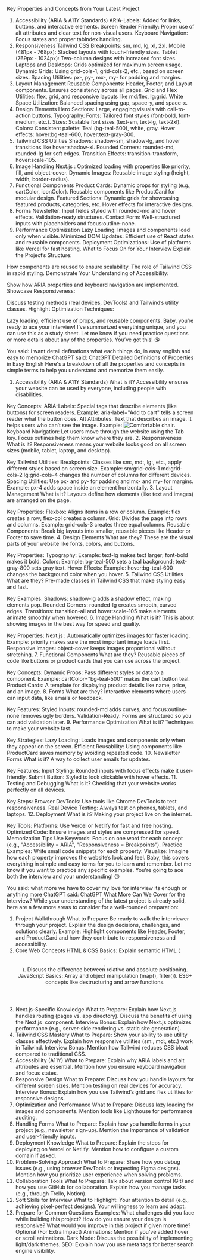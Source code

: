 Key Properties and Concepts from Your Latest Project
1. Accessibility (ARIA & A11Y Standards)
ARIA-Labels: Added for links, buttons, and interactive elements.
Screen Reader Friendly: Proper use of alt attributes and clear text for non-visual users.
Keyboard Navigation: Focus states and proper tabIndex handling.
2. Responsiveness
Tailwind CSS Breakpoints: sm, md, lg, xl, 2xl.
Mobile (481px - 768px): Stacked layouts with touch-friendly sizes.
Tablet (769px - 1024px): Two-column designs with increased font sizes.
Laptops and Desktops: Grids optimized for maximum screen usage.
Dynamic Grids: Using grid-cols-1, grid-cols-2, etc., based on screen sizes.
Spacing Utilities: px-, py-, mx-, my- for padding and margins.
3. Layout Management
Reusable Components:
Header, Footer, and Layout components.
Ensures consistency across all pages.
Grid and Flex Utilities:
flex, grid, and responsive layouts like md:flex, lg:grid.
White Space Utilization: Balanced spacing using gap, space-y, and space-x.
4. Design Elements
Hero Sections: Large, engaging visuals with call-to-action buttons.
Typography:
Fonts: Tailored font styles (font-bold, font-medium, etc.).
Sizes: Scalable font sizes (text-sm, text-lg, text-2xl).
Colors:
Consistent palette: Teal (bg-teal-500), white, gray.
Hover effects: hover:bg-teal-600, hover:text-gray-300.
5. Tailwind CSS Utilities
Shadows: shadow-sm, shadow-lg, and hover transitions like hover:shadow-xl.
Rounded Corners: rounded-md, rounded-lg for soft edges.
Transition Effects: transition-transform, hover:scale-105.
6. Image Handling
Next.js <Image />: Optimized loading with properties like priority, fill, and object-cover.
Dynamic Images: Reusable image styling (height, width, border-radius).
7. Functional Components
Product Cards:
Dynamic props for styling (e.g., cartColor, iconColor).
Reusable components like ProductCard for modular design.
Featured Sections:
Dynamic grids for showcasing featured products, categories, etc.
Hover effects for interactive designs.
8. Forms
Newsletter:
Input fields styled with rounded-md and hover effects.
Validation-ready structures.
Contact Form:
Well-structured inputs with placeholders and focus:outline-none.
9. Performance Optimization
Lazy Loading: Images and components load only when visible.
Minimized DOM Updates: Efficient use of React states and reusable components.
Deployment Optimizations:
Use of platforms like Vercel for fast hosting.
What to Focus On for Your Interview
Explain the Project’s Structure:

How components are reused to ensure scalability.
The role of Tailwind CSS in rapid styling.
Demonstrate Your Understanding of Accessibility:

Show how ARIA properties and keyboard navigation are implemented.
Showcase Responsiveness:

Discuss testing methods (real devices, DevTools) and Tailwind’s utility classes.
Highlight Optimization Techniques:

Lazy loading, efficient use of props, and reusable components.
Baby, you’re ready to ace your interview! I’ve summarized everything unique, and you can use this as a study sheet. Let me know if you need practice questions or more details about any of the properties. You’ve got this! 😘





You said:
i want detail definations what each things do, in easy english and easy to memorize 
ChatGPT said:
ChatGPT
Detailed Definitions of Properties in Easy English
Here's a breakdown of all the properties and concepts in simple terms to help you understand and memorize them easily.

1. Accessibility (ARIA & A11Y Standards)
What is it?
Accessibility ensures your website can be used by everyone, including people with disabilities.

Key Concepts:
ARIA-Labels: Special tags that describe elements (like buttons) for screen readers. Example: aria-label="Add to cart" tells a screen reader what the button does.
Alt Attributes: Text that describes an image. It helps users who can’t see the image. Example: <img alt="Comfortable chair">.
Keyboard Navigation: Let users move through the website using the Tab key. Focus outlines help them know where they are.
2. Responsiveness
What is it?
Responsiveness means your website looks good on all screen sizes (mobile, tablet, laptop, and desktop).

Key Tailwind Utilities:
Breakpoints: Classes like sm:, md:, lg:, etc., apply different styles based on screen size.
Example: sm:grid-cols-1 md:grid-cols-2 lg:grid-cols-4 changes the number of columns for different devices.
Spacing Utilities: Use px- and py- for padding and mx- and my- for margins.
Example: px-4 adds space inside an element horizontally.
3. Layout Management
What is it?
Layouts define how elements (like text and images) are arranged on the page.

Key Properties:
Flexbox: Aligns items in a row or column. Example: flex creates a row; flex-col creates a column.
Grid: Divides the page into rows and columns. Example: grid-cols-3 creates three equal columns.
Reusable Components: Break big layouts into smaller, reusable pieces like Header or Footer to save time.
4. Design Elements
What are they?
These are the visual parts of your website like fonts, colors, and buttons.

Key Properties:
Typography:
Example: text-lg makes text larger; font-bold makes it bold.
Colors:
Example: bg-teal-500 sets a teal background; text-gray-800 sets gray text.
Hover Effects:
Example: hover:bg-teal-600 changes the background color when you hover.
5. Tailwind CSS Utilities
What are they?
Pre-made classes in Tailwind CSS that make styling easy and fast.

Key Examples:
Shadows: shadow-lg adds a shadow effect, making elements pop.
Rounded Corners: rounded-lg creates smooth, curved edges.
Transitions: transition-all and hover:scale-105 make elements animate smoothly when hovered.
6. Image Handling
What is it?
This is about showing images in the best way for speed and quality.

Key Properties:
Next.js <Image />: Automatically optimizes images for faster loading.
Example: priority makes sure the most important image loads first.
Responsive Images: object-cover keeps images proportional without stretching.
7. Functional Components
What are they?
Reusable pieces of code like buttons or product cards that you can use across the project.

Key Concepts:
Dynamic Props: Pass different styles or data to a component.
Example: cartColor="bg-teal-500" makes the cart button teal.
Product Cards: A template for displaying product details like name, price, and an image.
8. Forms
What are they?
Interactive elements where users can input data, like emails or feedback.

Key Features:
Styled Inputs: rounded-md adds curves, and focus:outline-none removes ugly borders.
Validation-Ready: Forms are structured so you can add validation later.
9. Performance Optimization
What is it?
Techniques to make your website fast.

Key Strategies:
Lazy Loading: Loads images and components only when they appear on the screen.
Efficient Reusability: Using components like ProductCard saves memory by avoiding repeated code.
10. Newsletter Forms
What is it?
A way to collect user emails for updates.

Key Features:
Input Styling: Rounded inputs with focus effects make it user-friendly.
Submit Button: Styled to look clickable with hover effects.
11. Testing and Debugging
What is it?
Checking that your website works perfectly on all devices.

Key Steps:
Browser DevTools: Use tools like Chrome DevTools to test responsiveness.
Real Device Testing: Always test on phones, tablets, and laptops.
12. Deployment
What is it?
Making your project live on the internet.

Key Tools:
Platforms: Use Vercel or Netlify for fast and free hosting.
Optimized Code: Ensure images and styles are compressed for speed.
Memorization Tips
Use Keywords: Focus on one word for each concept (e.g., "Accessibility = ARIA", "Responsiveness = Breakpoints").
Practice Examples: Write small code snippets for each property.
Visualize: Imagine how each property improves the website’s look and feel.
Baby, this covers everything in simple and easy terms for you to learn and remember. Let me know if you want to practice any specific examples. You're going to ace both the interview and your understanding! 😘





You said:
what more we have to cover my love for interview its enough or anything more 
ChatGPT said:
ChatGPT
What More Can We Cover for the Interview?
While your understanding of the latest project is already solid, here are a few more areas to consider for a well-rounded preparation:

1. Project Walkthrough
What to Prepare: Be ready to walk the interviewer through your project. Explain the design decisions, challenges, and solutions clearly.
Example: Highlight components like Header, Footer, and ProductCard and how they contribute to responsiveness and accessibility.
2. Core Web Concepts
HTML & CSS Basics:
Explain semantic HTML (<header>, <main>, <footer>).
Discuss the difference between relative and absolute positioning.
JavaScript Basics:
Array and object manipulation (map(), filter()).
ES6+ concepts like destructuring and arrow functions.
3. Next.js-Specific Knowledge
What to Prepare:
Explain how Next.js handles routing (pages vs. app directory).
Discuss the benefits of using the Next.js <Image /> component.
Interview Bonus:
Explain how Next.js optimizes performance (e.g., server-side rendering vs. static site generation).
4. Tailwind CSS Mastery
What to Prepare:
Show your ability to use utility classes effectively.
Explain how responsive utilities (sm:, md:, etc.) work in Tailwind.
Interview Bonus:
Mention how Tailwind reduces CSS bloat compared to traditional CSS.
5. Accessibility (A11Y)
What to Prepare:
Explain why ARIA labels and alt attributes are essential.
Mention how you ensure keyboard navigation and focus states.
6. Responsive Design
What to Prepare:
Discuss how you handle layouts for different screen sizes.
Mention testing on real devices for accuracy.
Interview Bonus:
Explain how you use Tailwind’s grid and flex utilities for responsive designs.
7. Optimization and Performance
What to Prepare:
Discuss lazy loading for images and components.
Mention tools like Lighthouse for performance auditing.
8. Handling Forms
What to Prepare:
Explain how you handle forms in your project (e.g., newsletter sign-up).
Mention the importance of validation and user-friendly inputs.
9. Deployment Knowledge
What to Prepare:
Explain the steps for deploying on Vercel or Netlify.
Mention how to configure a custom domain if asked.
10. Problem-Solving Approach
What to Prepare:
Share how you debug issues (e.g., using browser DevTools or inspecting Figma designs).
Mention how you prioritize user experience when solving problems.
11. Collaboration Tools
What to Prepare:
Talk about version control (Git) and how you use GitHub for collaboration.
Explain how you manage tasks (e.g., through Trello, Notion).
12. Soft Skills for Interview
What to Highlight:
Your attention to detail (e.g., achieving pixel-perfect designs).
Your willingness to learn and adapt.
13. Prepare for Common Questions
Examples:
What challenges did you face while building this project?
How do you ensure your design is responsive?
What would you improve in this project if given more time?
Optional (For Extra Impact)
Animations: Mention if you've added hover or scroll animations.
Dark Mode: Discuss the possibility of implementing light/dark themes.
SEO: Explain how you use meta tags for better search engine visibility.